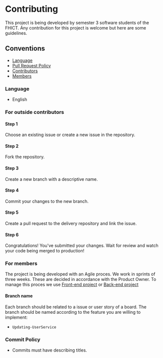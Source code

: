 
# Contributing

This project is being developed by semester 3 software students of the FHICT. Any contribution for this project is welcome but here are some guidelines.


## Conventions
- [Language](#Language)
- [Pull Request Policy](#PR-policy)
- [Contributors](#For-outside)
- [Members](#Members)

### <a name="Language">Language</a>
- English

### <a name="For-outside">For outside contributors</a>
#### Step 1
Choose an existing issue or create a new issue in the repository.

#### Step 2
Fork the repository.

#### Step 3
Create a new branch with a descriptive name.

#### Step 4
Commit your changes to the new branch.

#### Step 5
Create a pull request to the delivery repository and link the issue.

#### Step 6
Congratulations! You've submitted your changes. Wait for review and watch your code being merged to production!


### <a name="Members">For members</a>

The project is being developed with an Agile proces. We work in sprints of three weeks. These are decided in accordance with the Product Owner. To manage this proces we use [Front-end project](https://github.com/TaxModel-coding-team/Onboardify/projects/1) or [Back-end project](https://github.com/TaxModel-coding-team/Onboardify/projects/2)


#### Branch name
Each branch should be related to a issue or user story of a board.
The branch should be named according to the feature you are willing to implement:
- `Updating-UserService`


### Commit Policy
- Commits must have describing titles. 
